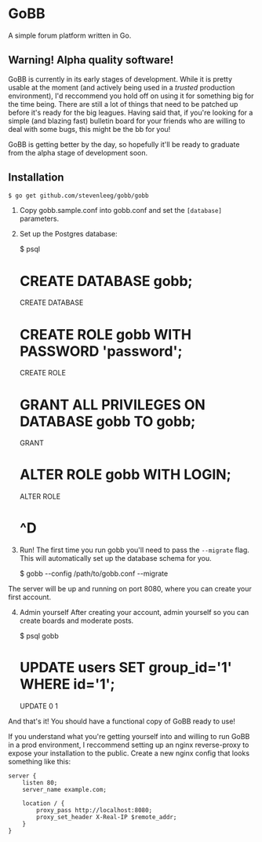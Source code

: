 # GoBB
A simple forum platform written in Go. 

## Warning! Alpha quality software!
GoBB is currently in its early stages of development. While it is pretty usable at the moment (and actively being used in a *trusted* production environment), I'd reccommend you hold off on using it for something big for the time being. There are still a lot of things that need to be patched up before it's ready for the big leagues. Having said that, if you're looking for a simple (and blazing fast) bulletin board for your friends who are willing to deal with some bugs, this might be the bb for you!

GoBB is getting better by the day, so hopefully it'll be ready to graduate from the alpha stage of development soon.

## Installation

````sh
$ go get github.com/stevenleeg/gobb/gobb
````

1. Copy gobb.sample.conf into gobb.conf and set the `[database]` parameters.

2. Set up the Postgres database:

    $ psql
    # CREATE DATABASE gobb;
    CREATE DATABASE
    # CREATE ROLE gobb WITH PASSWORD 'password';
    CREATE ROLE
    # GRANT ALL PRIVILEGES ON DATABASE gobb TO gobb;
    GRANT
    # ALTER ROLE gobb WITH LOGIN;
    ALTER ROLE
    # ^D

3. Run!
The first time you run gobb you'll need to pass the `--migrate` flag. This will automatically set up the database schema for you.

    $ gobb --config /path/to/gobb.conf --migrate

The server will be up and running on port 8080, where you can create your first account.

4. Admin yourself
After creating your account, admin yourself so you can create boards and moderate posts.

    $ psql gobb
    # UPDATE users SET group_id='1' WHERE id='1';
    UPDATE 0 1

And that's it! You should have a functional copy of GoBB ready to use!

If you understand what you're getting yourself into and willing to run GoBB in a prod environment, I reccommend setting up an nginx reverse-proxy to expose your installation to the public. Create a new nginx config that looks something like this:

    server {
        listen 80;
        server_name example.com;

        location / {
            proxy_pass http://localhost:8080;
            proxy_set_header X-Real-IP $remote_addr;
        }
    }
